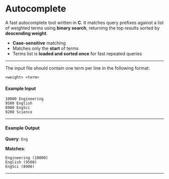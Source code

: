 # Autocomplete

A fast autocomplete tool written in **C**. It matches query prefixes against a list of weighted terms using **binary search**, returning the top results sorted by **descending weight**.

* **Case-sensitive** matching
* Matches only the **start** of terms
* Terms list is **loaded and sorted once** for fast repeated queries


---
The input file should contain one term per line in the following format:

```
<weight> <term>
```

#### Example Input

```
10000 Engineering  
9500 English  
8900 EngSci  
9200 Science
```

---

#### Example Output

**Query**: `Eng`

**Matches**:

```
Engineering (10000)  
English (9500)  
EngSci (8900)
```

---
